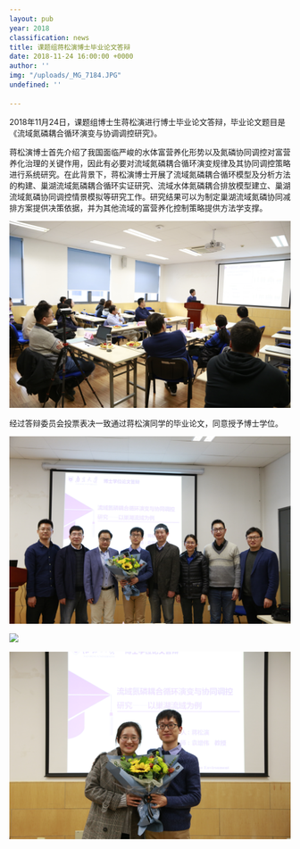 ```yaml
---
layout: pub
year: 2018
classification: news
title: 课题组蒋松演博士毕业论文答辩
date: 2018-11-24 16:00:00 +0000
author: ''
img: "/uploads/_MG_7184.JPG"
undefined: ''

---
```

2018年11月24日，课题组博士生蒋松演进行博士毕业论文答辩，毕业论文题目是《流域氮磷耦合循环演变与协调调控研究》。

蒋松演博士首先介绍了我国面临严峻的水体富营养化形势以及氮磷协同调控对富营养化治理的关键作用，因此有必要对流域氮磷耦合循环演变规律及其协同调控策略进行系统研究。在此背景下，蒋松演博士开展了流域氮磷耦合循环模型及分析方法的构建、巢湖流域氮磷耦合循环实证研究、流域水体氮磷耦合排放模型建立、巢湖流域氮磷协同调控情景模拟等研究工作。研究结果可以为制定巢湖流域氮磷协同减排方案提供决策依据，并为其他流域的富营养化控制策略提供方法学支撑。

![](/uploads/_MG_7194.JPG)

经过答辩委员会投票表决一致通过蒋松演同学的毕业论文，同意授予博士学位。

![](/uploads/_MG_7207.JPG)

![](/uploads/0b20069297b8d0dc305c28e828d68a6.jpg)

![](/uploads/_MG_7215.JPG)